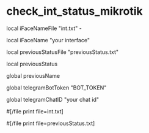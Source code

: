 # check_int_status_mikrotik
local iFaceNameFile "int.txt"  - 

local iFaceName "your interface"

local previousStatusFile "previousStatus.txt"

local previousStatus

global previousName

global telegramBotToken "BOT_TOKEN"

global telegramChatID "your chat id"



#[/file print file=int.txt]

#[/file print file=previousStatus.txt]
